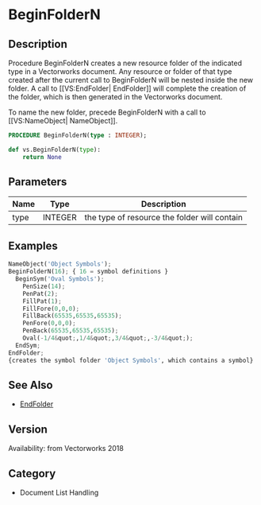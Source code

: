 # BeginFolderN

## Description
Procedure BeginFolderN creates a new resource folder of the indicated type in a Vectorworks document. Any resource or folder of that type created after the current call to BeginFolderN will be nested inside the new folder. A call to [[VS:EndFolder| EndFolder]] will complete the creation of the folder, which is then generated in the Vectorworks document.

To name the new folder, precede BeginFolderN with a call to [[VS:NameObject| NameObject]].

```pascal
PROCEDURE BeginFolderN(type : INTEGER);
```

```python
def vs.BeginFolderN(type):
    return None
```

## Parameters
|Name|Type|Description|
|---|---|---|
|type|INTEGER|the type of resource the folder will contain|

## Examples
```python
NameObject('Object Symbols');
BeginFolderN(16); { 16 = symbol definitions }
  BeginSym('Oval Symbols');
    PenSize(14);
    PenPat(2);
    FillPat(1);
    FillFore(0,0,0);
    FillBack(65535,65535,65535);
    PenFore(0,0,0);
    PenBack(65535,65535,65535);
    Oval(-1/4&quot;,1/4&quot;,3/4&quot;,-3/4&quot;);
  EndSym;
EndFolder;
{creates the symbol folder 'Object Symbols', which contains a symbol}
```

## See Also
* [EndFolder](EndFolder.md)

## Version
Availability: from Vectorworks 2018

## Category
* Document List Handling

